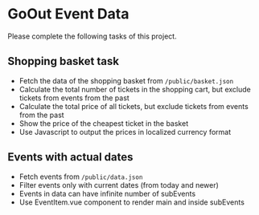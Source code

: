 # GoOut Event Data

Please complete the following tasks of this project.

## Shopping basket task

- Fetch the data of the shopping basket from `/public/basket.json`
- Calculate the total number of tickets in the shopping cart, but exclude tickets from events from the past
- Calculate the total price of all tickets, but exclude tickets from events from the past
- Show the price of the cheapest ticket in the basket
- Use Javascript to output the prices in localized currency format


## Events with actual dates
- Fetch events from `/public/data.json`
- Filter events only with current dates (from today and newer)
- Events in data can have infinite number of subEvents
- Use EventItem.vue component to render main and inside subEvents
